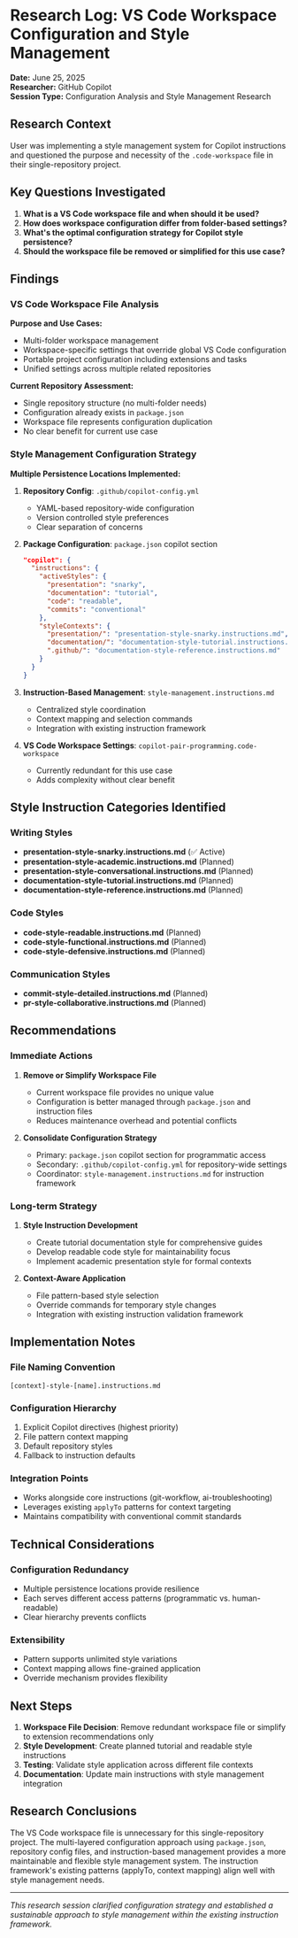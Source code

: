 # Research Log: VS Code Workspace Configuration and Style Management

**Date:** June 25, 2025  
**Researcher:** GitHub Copilot  
**Session Type:** Configuration Analysis and Style Management Research

## Research Context

User was implementing a style management system for Copilot instructions and questioned the purpose and necessity of the `.code-workspace` file in their single-repository project.

## Key Questions Investigated

1. **What is a VS Code workspace file and when should it be used?**
2. **How does workspace configuration differ from folder-based settings?**
3. **What's the optimal configuration strategy for Copilot style persistence?**
4. **Should the workspace file be removed or simplified for this use case?**

## Findings

### VS Code Workspace File Analysis

**Purpose and Use Cases:**

- Multi-folder workspace management
- Workspace-specific settings that override global VS Code configuration
- Portable project configuration including extensions and tasks
- Unified settings across multiple related repositories

**Current Repository Assessment:**

- Single repository structure (no multi-folder needs)
- Configuration already exists in `package.json`
- Workspace file represents configuration duplication
- No clear benefit for current use case

### Style Management Configuration Strategy

**Multiple Persistence Locations Implemented:**

1. **Repository Config**: `.github/copilot-config.yml`
   - YAML-based repository-wide configuration
   - Version controlled style preferences
   - Clear separation of concerns

2. **Package Configuration**: `package.json` copilot section

   ```json
   "copilot": {
     "instructions": {
       "activeStyles": {
         "presentation": "snarky",
         "documentation": "tutorial",
         "code": "readable",
         "commits": "conventional"
       },
       "styleContexts": {
         "presentation/": "presentation-style-snarky.instructions.md",
         "documentation/": "documentation-style-tutorial.instructions.md",
         ".github/": "documentation-style-reference.instructions.md"
       }
     }
   }
   ```

3. **Instruction-Based Management**: `style-management.instructions.md`
   - Centralized style coordination
   - Context mapping and selection commands
   - Integration with existing instruction framework

4. **VS Code Workspace Settings**: `copilot-pair-programming.code-workspace`
   - Currently redundant for this use case
   - Adds complexity without clear benefit

## Style Instruction Categories Identified

### Writing Styles

- **presentation-style-snarky.instructions.md** (✅ Active)
- **presentation-style-academic.instructions.md** (Planned)
- **presentation-style-conversational.instructions.md** (Planned)
- **documentation-style-tutorial.instructions.md** (Planned)
- **documentation-style-reference.instructions.md** (Planned)

### Code Styles

- **code-style-readable.instructions.md** (Planned)
- **code-style-functional.instructions.md** (Planned)
- **code-style-defensive.instructions.md** (Planned)

### Communication Styles

- **commit-style-detailed.instructions.md** (Planned)
- **pr-style-collaborative.instructions.md** (Planned)

## Recommendations

### Immediate Actions

1. **Remove or Simplify Workspace File**
   - Current workspace file provides no unique value
   - Configuration is better managed through `package.json` and instruction files
   - Reduces maintenance overhead and potential conflicts

2. **Consolidate Configuration Strategy**
   - Primary: `package.json` copilot section for programmatic access
   - Secondary: `.github/copilot-config.yml` for repository-wide settings
   - Coordinator: `style-management.instructions.md` for instruction framework

### Long-term Strategy

1. **Style Instruction Development**
   - Create tutorial documentation style for comprehensive guides
   - Develop readable code style for maintainability focus
   - Implement academic presentation style for formal contexts

2. **Context-Aware Application**
   - File pattern-based style selection
   - Override commands for temporary style changes
   - Integration with existing instruction validation framework

## Implementation Notes

### File Naming Convention

```
[context]-style-[name].instructions.md
```

### Configuration Hierarchy

1. Explicit Copilot directives (highest priority)
2. File pattern context mapping
3. Default repository styles
4. Fallback to instruction defaults

### Integration Points

- Works alongside core instructions (git-workflow, ai-troubleshooting)
- Leverages existing `applyTo` patterns for context targeting
- Maintains compatibility with conventional commit standards

## Technical Considerations

### Configuration Redundancy

- Multiple persistence locations provide resilience
- Each serves different access patterns (programmatic vs. human-readable)
- Clear hierarchy prevents conflicts

### Extensibility

- Pattern supports unlimited style variations
- Context mapping allows fine-grained application
- Override mechanism provides flexibility

## Next Steps

1. **Workspace File Decision**: Remove redundant workspace file or simplify to extension recommendations only
2. **Style Development**: Create planned tutorial and readable style instructions
3. **Testing**: Validate style application across different file contexts
4. **Documentation**: Update main instructions with style management integration

## Research Conclusions

The VS Code workspace file is unnecessary for this single-repository project. The multi-layered configuration approach using `package.json`, repository config files, and instruction-based management provides a more maintainable and flexible style management system. The instruction framework's existing patterns (applyTo, context mapping) align well with style management needs.

---

*This research session clarified configuration strategy and established a sustainable approach to style management within the existing instruction framework.*
